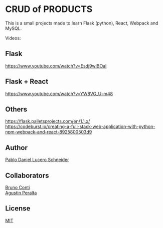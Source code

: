 # CRUD of PRODUCTS
This is a small projects made to learn Flask (python), React, Webpack and MySQL. 

Videos:

## Flask 
https://www.youtube.com/watch?v=Esdj9wlBOaI

## Flask + React
https://www.youtube.com/watch?v=YW8VG_U-m48

## Others
https://flask.palletsprojects.com/en/1.1.x/  </br>
https://codeburst.io/creating-a-full-stack-web-application-with-python-npm-webpack-and-react-8925800503d9

## Author
[Pablo Daniel Lucero Schneider](https://github.com/ingpabloluceroschneider)

## Collaborators
[Bruno Conti](https://github.com/BrunoConti10) </br>
[Agustin Peralta](https://github.com/agustinperalta)


## License
[MIT](https://choosealicense.com/licenses/mit/)
